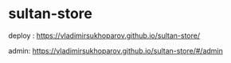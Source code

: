 # sultan-store

deploy : https://vladimirsukhoparov.github.io/sultan-store/

admin: https://vladimirsukhoparov.github.io/sultan-store/#/admin